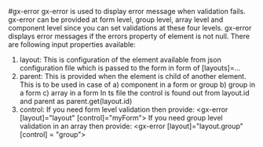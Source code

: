 #gx-error
gx-error is used to display error message when validation fails. gx-error can be provided at form level, group level, array level and component level since you can set validations at these four levels. gx-error displays error messages if the errors property of element is not null. There are following input properties available:
1) layout: This is configuration of the element available from json configuration file which is passed to the form in form of [layouts]=...
2) parent: This is provided when the element is child of another element. This is to be used in case of 
    a) component in a form or group
    b) group in a form
    c) array in a form
    In ts file the control is found out from layout.id and parent as parent.get(layout.id)
3) control: If you need form level validation then provide:
    <gx-error [layout]="layout" [control]="myForm"></gx-error>
    If you need group level validation in an array then provide:
    <gx-error [layout]="layout.group" [control] = "group"></gx-error>